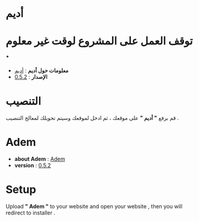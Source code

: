 أديم
====
توقف العمل على المشروع لوقت غير معلوم .
===
- **معلومات حول أديم** : [أديم](http://adem.faares.com)
- **الإصدار** : [0.5.2](https://github.com/4FSB/Adem/releases/latest)

التنصيب
===
قم برفع **" أديم "** على موقعك ، ثم ادخل لموقعك وسيتم تحويلك  لمعالج التنصيب .

Adem
===
- **about Adem** : [Adem](http://adem.faares.com)
- **version** : [0.5.2](https://github.com/4FSB/Adem/releases/latest)

Setup
===
Upload **" Adem "** to your website and open your website , then you will redirect to installer .
